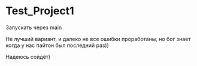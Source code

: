 # Test_Project1

Запускать через main

Не лучший вариант, и далеко не все ошибки проработаны, но бог знает когда у нас пайтон был последний раз))

Надеюсь сойдёт)
